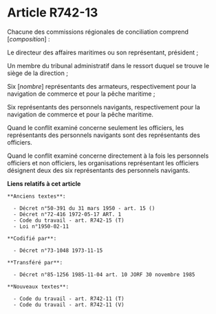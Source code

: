 # Article R742-13

Chacune des commissions régionales de conciliation comprend [*composition*] :

Le directeur des affaires maritimes ou son représentant, président ;

Un membre du tribunal administratif dans le ressort duquel se trouve le siège de la direction ;

Six [*nombre*] représentants des armateurs, respectivement pour la navigation de commerce et pour la pêche maritime ;

Six représentants des personnels navigants, respectivement pour la navigation de commerce et pour la pêche maritime.

Quand le conflit examiné concerne seulement les officiers, les représentants des personnels navigants sont des représentants
des officiers.

Quand le conflit examiné concerne directement à la fois les personnels officiers et non officiers, les organisations
représentant les officiers désignent deux des six représentants des personnels navigants.

**Liens relatifs à cet article**

	**Anciens textes**:

	  - Décret n°50-391 du 31 mars 1950 - art. 15 ()
	  - Décret n°72-416 1972-05-17 ART. 1
	  - Code du travail - art. R742-15 (T)
	  - Loi n°1950-02-11

	**Codifié par**:

	  - Décret n°73-1048 1973-11-15

	**Transféré par**:

	  - Décret n°85-1256 1985-11-04 art. 10 JORF 30 novembre 1985

	**Nouveaux textes**:

	  - Code du travail - art. R742-11 (T)
	  - Code du travail - art. R742-11 (V)

